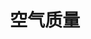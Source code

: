 ---
title: 空气质量
tag: [guide, api, aq, overview]
layout: guide-overview
description: 全球空气质量API，适配当地空气质量标准，可以轻松的获取指定位置的空气质量、污染物和健康建议。目前已经覆盖100多个国家或地区数据，包括实时和预报数据，分辨率为1x1公里。
permalink: /docs/api/air-quality/
ref: 0-api-aq
---